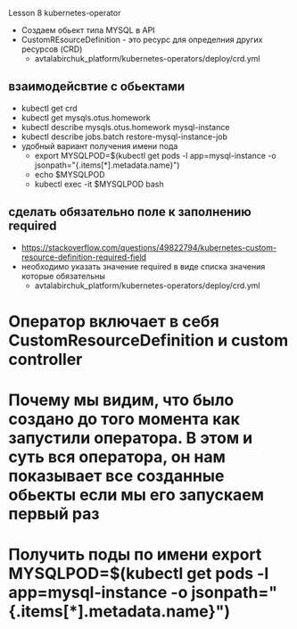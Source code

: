 Lesson 8 kubernetes-operator
  - Создаем обьект типа MYSQL в API
  - CustomREsourceDefinition - это ресурс для определния других ресурсов (CRD)
    - avtalabirchuk_platform/kubernetes-operators/deploy/crd.yml
 ## взаимодейсвтие с обьектами
  - kubectl get crd
  - kubectl get mysqls.otus.homework
  - kubectl describe mysqls.otus.homework mysql-instance
  - kubectl describe jobs.batch restore-mysql-instance-job
  - удобный вариант получения имени пода
    - export MYSQLPOD=$(kubectl get pods -l app=mysql-instance -o jsonpath="{.items[*].metadata.name}")
    - echo $MYSQLPOD
    - kubectl exec -it $MYSQLPOD bash
## сделать обязательно поле к заполнению required
 - https://stackoverflow.com/questions/49822794/kubernetes-custom-resource-definition-required-field
 - необходимо указать значение required в виде списка значения которые обязательны
   - avtalabirchuk_platform/kubernetes-operators/deploy/crd.yml
# Оператор включает в себя CustomResourceDefinition и сustom сontroller
# Почему мы видим, что было создано до того момента как запустили оператора. В этом и суть вся оператора, он нам показывает все созданные обьекты если мы его запускаем первый раз
# Получить поды по имени export MYSQLPOD=$(kubectl get pods -l app=mysql-instance -o jsonpath="{.items[*].metadata.name}")